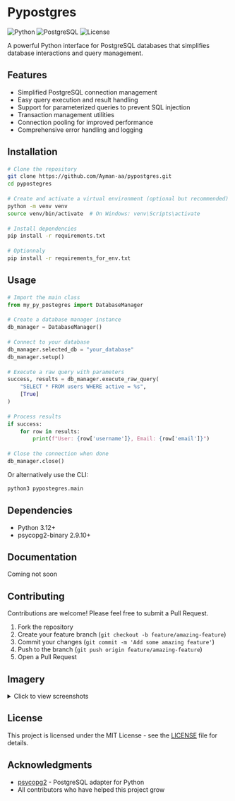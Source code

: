 # Pypostgres

![Python](https://img.shields.io/badge/Python-3.12-blue.svg)
![PostgreSQL](https://img.shields.io/badge/PostgreSQL-Compatible-brightgreen.svg)
![License](https://img.shields.io/badge/License-MIT-yellow.svg)

A powerful Python interface for PostgreSQL databases that simplifies database interactions and query management.

## Features

- Simplified PostgreSQL connection management
- Easy query execution and result handling
- Support for parameterized queries to prevent SQL injection
- Transaction management utilities
- Connection pooling for improved performance
- Comprehensive error handling and logging

## Installation

```bash
# Clone the repository
git clone https://github.com/Ayman-aa/pypostgres.git
cd pypostegres

# Create and activate a virtual environment (optional but recommended)
python -m venv venv
source venv/bin/activate  # On Windows: venv\Scripts\activate

# Install dependencies
pip install -r requirements.txt

# Optionnaly 
pip install -r requirements_for_env.txt
```

## Usage

```python
# Import the main class
from my_py_postegres import DatabaseManager

# Create a database manager instance
db_manager = DatabaseManager()

# Connect to your database
db_manager.selected_db = "your_database"
db_manager.setup()

# Execute a raw query with parameters
success, results = db_manager.execute_raw_query(
    "SELECT * FROM users WHERE active = %s", 
    [True]
)

# Process results
if success:
    for row in results:
        print(f"User: {row['username']}, Email: {row['email']}")

# Close the connection when done
db_manager.close()
```

Or alternatively use the CLI:

```bash
python3 pypostegres.main
```

## Dependencies

- Python 3.12+
- psycopg2-binary 2.9.10+

## Documentation

Coming not soon

## Contributing

Contributions are welcome! Please feel free to submit a Pull Request.

1. Fork the repository
2. Create your feature branch (`git checkout -b feature/amazing-feature`)
3. Commit your changes (`git commit -m 'Add some amazing feature'`)
4. Push to the branch (`git push origin feature/amazing-feature`)
5. Open a Pull Request

## Imagery

<details>
<summary>Click to view screenshots</summary>

### Database Connection Screen
![Database Connection Screen](assets/open.JPG)

### Listing Tables
![Listing Tables](assets/listing_tables.JPG)

### Standard Query
![Standard Query](assets/query.JPG)

</details>

## License

This project is licensed under the MIT License - see the [LICENSE](LICENSE) file for details.

## Acknowledgments

- [psycopg2](https://www.psycopg.org/) - PostgreSQL adapter for Python
- All contributors who have helped this project grow